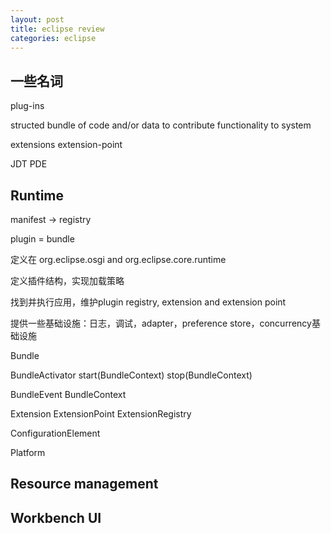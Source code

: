 ```yaml
---
layout: post
title: eclipse review
categories: eclipse
---
```


## 一些名词

plug-ins

structed bundle of code and/or data to contribute functionality to system

extensions extension-point

JDT PDE


## Runtime

manifest -> registry

plugin = bundle

定义在 org.eclipse.osgi and org.eclipse.core.runtime

定义插件结构，实现加载策略

找到并执行应用，维护plugin registry, extension and extension point

提供一些基础设施：日志，调试，adapter，preference store，concurrency基础设施

Bundle

BundleActivator
  start(BundleContext)
  stop(BundleContext)

BundleEvent
BundleContext

Extension ExtensionPoint ExtensionRegistry

ConfigurationElement


Platform


## Resource management


## Workbench UI

